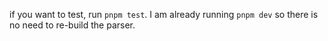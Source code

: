 if you want to test, run `pnpm test`.
I am already running `pnpm dev` so there is no need to re-build the parser.